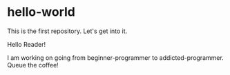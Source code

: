# hello-world
This is the first repository. Let's get into it.

Hello Reader! 

I am working on going from beginner-programmer to addicted-programmer. Queue the coffee!
